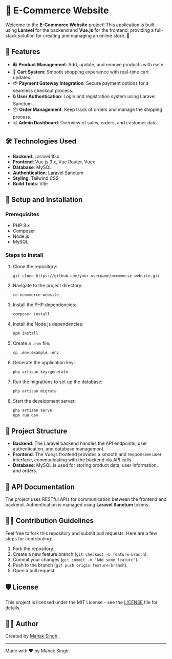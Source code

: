 
# 🛒 E-Commerce Website

Welcome to the **E-Commerce Website** project! This application is built using **Laravel** for the backend and **Vue.js** for the frontend, providing a full-stack solution for creating and managing an online store. 🚀

## 🌟 Features

- 🛍️ **Product Management**: Add, update, and remove products with ease.
- 🛒 **Cart System**: Smooth shopping experience with real-time cart updates.
- 💳 **Payment Gateway Integration**: Secure payment options for a seamless checkout process.
- 🔒 **User Authentication**: Login and registration system using Laravel Sanctum.
- 📦 **Order Management**: Keep track of orders and manage the shipping process.
- 📊 **Admin Dashboard**: Overview of sales, orders, and customer data.

## 🛠️ Technologies Used

- **Backend**: Laravel 10.x
- **Frontend**: Vue.js 3.x, Vue Router, Vuex
- **Database**: MySQL
- **Authentication**: Laravel Sanctum
- **Styling**: Tailwind CSS
- **Build Tools**: Vite

## 🚀 Setup and Installation

### Prerequisites
- PHP 8.x
- Composer
- Node.js
- MySQL

### Steps to Install

1. Clone the repository:
   ```bash
   git clone https://github.com/your-username/ecommerce-website.git
   ```
2. Navigate to the project directory:
   ```bash
   cd ecommerce-website
   ```
3. Install the PHP dependencies:
   ```bash
   composer install
   ```
4. Install the Node.js dependencies:
   ```bash
   npm install
   ```
5. Create a `.env` file:
   ```bash
   cp .env.example .env
   ```
6. Generate the application key:
   ```bash
   php artisan key:generate
   ```
7. Run the migrations to set up the database:
   ```bash
   php artisan migrate
   ```
8. Start the development server:
   ```bash
   php artisan serve
   npm run dev
   ```

## 📂 Project Structure

- **Backend**: The Laravel backend handles the API endpoints, user authentication, and database management.
- **Frontend**: The Vue.js frontend provides a smooth and responsive user interface, communicating with the backend via API calls.
- **Database**: MySQL is used for storing product data, user information, and orders.
  
## 📜 API Documentation

The project uses RESTful APIs for communication between the frontend and backend. Authentication is managed using **Laravel Sanctum** tokens.

## 🧑‍💻 Contribution Guidelines

Feel free to fork this repository and submit pull requests. Here are a few steps for contributing:
1. Fork the repository.
2. Create a new feature branch (`git checkout -b feature-branch`).
3. Commit your changes (`git commit -m "Add some feature"`).
4. Push to the branch (`git push origin feature-branch`).
5. Open a pull request.

## 🛡️ License

This project is licensed under the MIT License - see the [LICENSE](LICENSE) file for details.

## 👨‍💻 Author

Created by [Mahak Singh](https://github.com/your-username).

---

Made with ❤️ by Mahak Singh.
